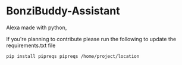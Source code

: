 # BonziBuddy-Assistant

Alexa made with python,

If you're planning to contribute please run the following to update the requirements.txt file

``
pip install pipreqs
pipreqs /home/project/location
``
